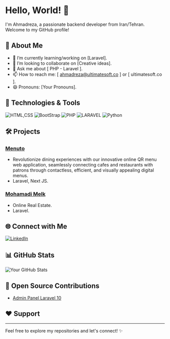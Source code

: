 # Hello, World! 👋

I'm Ahmadreza, a passionate backend developer from Iran/Tehran. Welcome to my GitHub profile!

## 🚀 About Me

- 🌱 I’m currently learning/working on [Laravel].
- 👯 I’m looking to collaborate on [Creative ideas].
- 💬 Ask me about [ PHP - Laravel ].
- 📫 How to reach me: [ ahmadreza@ultimatesoft.co ] or [ ultimatesoft.co ].
- 😄 Pronouns: [Your Pronouns].

## 🔧 Technologies & Tools

![HTML,CSS](https://img.shields.io/badge/-Tech1-333333?style=flat&logo=tech1)
![BootStrap](https://img.shields.io/badge/-Tech2-333333?style=flat&logo=tech2)
![PHP](https://img.shields.io/badge/-Tech3-333333?style=flat&logo=tech3)
![LARAVEL](https://img.shields.io/badge/-Tech4-333333?style=flat&logo=tech4)
![Python](https://img.shields.io/badge/-Tech5-333333?style=flat&logo=tech5)
<!-- Add more technologies and tools as needed -->

## 🛠️ Projects

### [Menuto](https://menuto.app)

- Revolutionize dining experiences with our innovative online QR menu web application, seamlessly connecting cafes and restaurants with patrons through contactless, efficient, and visually appealing digital menus.
- Laravel, Next JS.

### [Mohamadi Melk](https://mohamadimelk.ir)

- Online Real Estate.
- Laravel.

<!-- Add more projects as needed -->

## 🌐 Connect with Me

[![LinkedIn](https://img.shields.io/badge/LinkedIn-YourLinkedIn-blue)](https://www.linkedin.com/in/ahmadrezaweb/)
<!-- [![Twitter](https://img.shields.io/badge/Twitter-YourTwitter-blue)](Your Twitter URL) -->
<!-- [![Portfolio](https://img.shields.io/badge/Portfolio-YourPortfolio-blue)](Your Portfolio URL) -->

## 📊 GitHub Stats

![Your GitHub Stats](https://github-readme-stats.vercel.app/api?username=your-username&show_icons=true&hide_title=true&hide_border=true)

<!-- Add more GitHub Stats or custom widgets as needed -->


## 🤝 Open Source Contributions

- [Admin Panel Laravel 10](git@github.com:Ahmadrezagh/AdminPanelLaravel10-Persian.git)

<!-- Add more contributions as needed -->

## ❤️ Support

<!--If you find my work helpful, consider supporting me by [buying me a coffee](Your Buy Me a Coffee Link)! -->

---

Feel free to explore my repositories and let's connect! ✨
